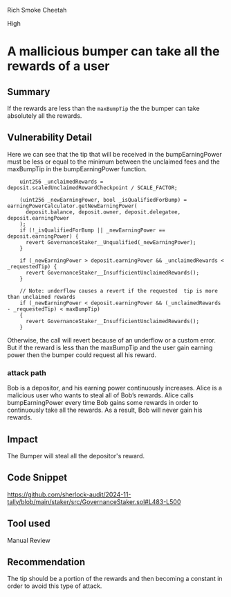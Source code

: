 Rich Smoke Cheetah

High

# A mallicious bumper can take all the rewards of a user

## Summary
If the rewards are less than the `maxBumpTip` the the bumper can take absolutely all the rewards.

## Vulnerability Detail
Here we can see that the tip that will be received in the bumpEarningPower must be less or equal to the minimum between the unclaimed fees and the maxBumpTip in the bumpEarningPower function.

```solidity 
    uint256 _unclaimedRewards = deposit.scaledUnclaimedRewardCheckpoint / SCALE_FACTOR;

    (uint256 _newEarningPower, bool _isQualifiedForBump) = earningPowerCalculator.getNewEarningPower(
      deposit.balance, deposit.owner, deposit.delegatee, deposit.earningPower
    );
    if (!_isQualifiedForBump || _newEarningPower == deposit.earningPower) {
      revert GovernanceStaker__Unqualified(_newEarningPower);
    }

    if (_newEarningPower > deposit.earningPower && _unclaimedRewards < _requestedTip) {
      revert GovernanceStaker__InsufficientUnclaimedRewards();
    }

    // Note: underflow causes a revert if the requested  tip is more than unclaimed rewards
    if (_newEarningPower < deposit.earningPower && (_unclaimedRewards - _requestedTip) < maxBumpTip)
    {
      revert GovernanceStaker__InsufficientUnclaimedRewards();
    }
```
Otherwise, the call will revert because of an underflow or a custom error. But if the reward is less than the maxBumpTip and the user gain earning power then the bumper could request all his reward.
### attack path
Bob is a depositor, and his earning power continuously increases.
Alice is a malicious user who wants to steal all of Bob’s rewards.
Alice calls bumpEarningPower every time Bob gains some rewards in order to continuously take all the rewards.
As a result, Bob will never gain his rewards.
## Impact
The Bumper will steal all the depositor's reward.
## Code Snippet
https://github.com/sherlock-audit/2024-11-tally/blob/main/staker/src/GovernanceStaker.sol#L483-L500
## Tool used

Manual Review

## Recommendation
The tip should be a portion of the rewards and then becoming a constant in order to avoid this type of attack.